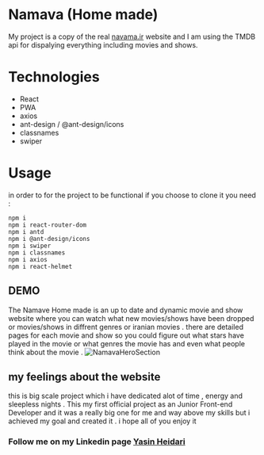 # **Namava (Home made)**
My project is a copy of the real [navama.ir](https://www.namava.ir/home) website and I am using the TMDB api for dispalying everything including movies and shows.

# Technologies
+ React 
+ PWA
+ axios
+ ant-design / @ant-design/icons
+ classnames
+ swiper 


# Usage 
in order to for the project to be functional if you choose to clone it you need :

```
npm i
npm i react-router-dom
npm i antd
npm i @ant-design/icons
npm i swiper
npm i classnames
npm i axios
npm i react-helmet
```

 ## DEMO
 The Namave Home made is an up to date and dynamic movie and show website where you can watch what new movies/shows have been dropped or movies/shows in diffrent genres or iranian movies . there are detailed pages for each movie and show so you could figure out what stars have played in the movie or what genres the movie has and even what people think about the movie . 
 ![NamavaHeroSection](https://github.com/YasinHeidari/Namava-React/assets/146878495/7a025732-1a08-45be-b45c-dfb132e8ad01)


 ## my feelings about the website 
 this is big scale project which i have dedicated alot of time , energy and sleepless nights . This my first official project as an  Junior Front-end Developer and it was a really big one for me and way above my skills but i achieved my goal and created it . i hope all of you enjoy it 

 ### Follow me on my Linkedin page [Yasin Heidari](https://www.linkedin.com/in/yasin-heidari-797975230/)
